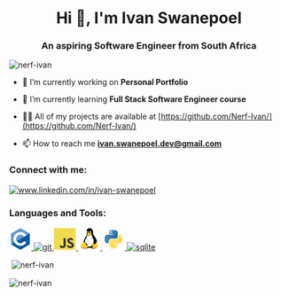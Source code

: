 <h1 align="center">Hi 👋, I'm Ivan Swanepoel</h1>
<h3 align="center">An aspiring Software Engineer from South Africa</h3>

<p align="left"> <img src="https://komarev.com/ghpvc/?username=nerf-ivan&label=Profile%20views&color=0e75b6&style=flat" alt="nerf-ivan" /> </p>

- 🔭 I’m currently working on **Personal Portfolio**

- 🌱 I’m currently learning **Full Stack Software Engineer course**

- 👨‍💻 All of my projects are available at [https://github.com/Nerf-Ivan/](https://github.com/Nerf-Ivan/)

- 📫 How to reach me **ivan.swanepoel.dev@gmail.com**

<h3 align="left">Connect with me:</h3>
<p align="left">
<a href="https://linkedin.com/in/www.linkedin.com/in/ivan-swanepoel" target="blank"><img align="center" src="https://raw.githubusercontent.com/rahuldkjain/github-profile-readme-generator/master/src/images/icons/Social/linked-in-alt.svg" alt="www.linkedin.com/in/ivan-swanepoel" height="30" width="40" /></a>
</p>

<h3 align="left">Languages and Tools:</h3>
<p align="left"> <a href="https://www.cprogramming.com/" target="_blank" rel="noreferrer"> <img src="https://raw.githubusercontent.com/devicons/devicon/master/icons/c/c-original.svg" alt="c" width="40" height="40"/> </a> <a href="https://git-scm.com/" target="_blank" rel="noreferrer"> <img src="https://www.vectorlogo.zone/logos/git-scm/git-scm-icon.svg" alt="git" width="40" height="40"/> </a> <a href="https://developer.mozilla.org/en-US/docs/Web/JavaScript" target="_blank" rel="noreferrer"> <img src="https://raw.githubusercontent.com/devicons/devicon/master/icons/javascript/javascript-original.svg" alt="javascript" width="40" height="40"/> </a> <a href="https://www.linux.org/" target="_blank" rel="noreferrer"> <img src="https://raw.githubusercontent.com/devicons/devicon/master/icons/linux/linux-original.svg" alt="linux" width="40" height="40"/> </a> <a href="https://www.python.org" target="_blank" rel="noreferrer"> <img src="https://raw.githubusercontent.com/devicons/devicon/master/icons/python/python-original.svg" alt="python" width="40" height="40"/> </a> <a href="https://www.sqlite.org/" target="_blank" rel="noreferrer"> <img src="https://www.vectorlogo.zone/logos/sqlite/sqlite-icon.svg" alt="sqlite" width="40" height="40"/> </a> </p>

<p>&nbsp;<img align="center" src="https://github-readme-stats.vercel.app/api?username=nerf-ivan&show_icons=true&locale=en" alt="nerf-ivan" /></p>

<p><img align="center" src="https://github-readme-streak-stats.herokuapp.com/?user=nerf-ivan&" alt="nerf-ivan" /></p>
